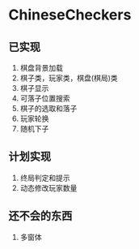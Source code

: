 # ChineseCheckers

## 已实现

1. 棋盘背景加载
2. 棋子类，玩家类，棋盘(棋局)类
3. 棋子显示
4. 可落子位置搜索
5. 棋子的选取和落子
6. 玩家轮换
7. 随机下子

## 计划实现

1. 终局判定和提示
2. 动态修改玩家数量

## 还不会的东西

1. 多窗体
